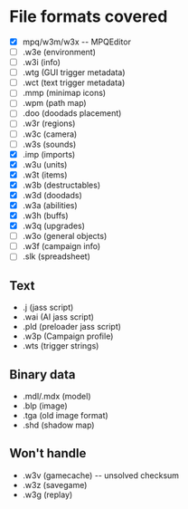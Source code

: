 # File formats covered
- [x] mpq/w3m/w3x -- MPQEditor
- [ ] .w3e (environment)
- [ ] .w3i (info)
- [ ] .wtg (GUI trigger metadata)
- [ ] .wct (text trigger metadata)
- [ ] .mmp (minimap icons)
- [ ] .wpm (path map)
- [ ] .doo (doodads placement)
- [ ] .w3r (regions)
- [ ] .w3c (camera)
- [ ] .w3s (sounds)
- [x] .imp (imports)
- [x] .w3u (units)
- [x] .w3t (items)
- [x] .w3b (destructables)
- [x] .w3d (doodads)
- [x] .w3a (abilities)
- [x] .w3h (buffs)
- [x] .w3q (upgrades)
- [ ] .w3o (general objects)
- [ ] .w3f (campaign info)
- [ ] .slk (spreadsheet)

## Text
* .j (jass script)
* .wai (AI jass script)
* .pld (preloader jass script)
* .w3p (Campaign profile)
* .wts (trigger strings)

## Binary data
* .mdl/.mdx (model)
* .blp (image)
* .tga (old image format)
* .shd (shadow map)

## Won't handle
* .w3v (gamecache) -- unsolved checksum
* .w3z (savegame)
* .w3g (replay)